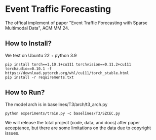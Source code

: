 # Event Traffic Forecasting 

The offical implement of paper "Event Traffic Forecasting with Sparse Multimodal Data", ACM MM 24.
 
## How to Install?
We test on Ubuntu 22 + python 3.9

```shell
pip install torch==1.10.1+cu111 torchvision==0.11.2+cu111 torchaudio==0.10.1 -f https://download.pytorch.org/whl/cu111/torch_stable.html
pip install -r requirements.txt
```

## How to Run?
The model arch is in baselines/T3/arch/t3_arch.py

```shell
python experiments/train.py -c baselines/T3/SZCEC.py
```

We will release the total project (code, data, and docs) after paper acceptance, but there are some limitations on the data due to copyright issues.

